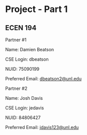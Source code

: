 
# Project - Part 1
## ECEN 194

Partner #1

Name: Damien Beatson

CSE Login: dbeatson

NUID: 75090199

Preferred Email: dbeatson2@unl.edu

Partner #2

Name: Josh Davis

CSE Login: jedavis

NUID: 84806427

Preferred Email: jdavis123@unl.edu
